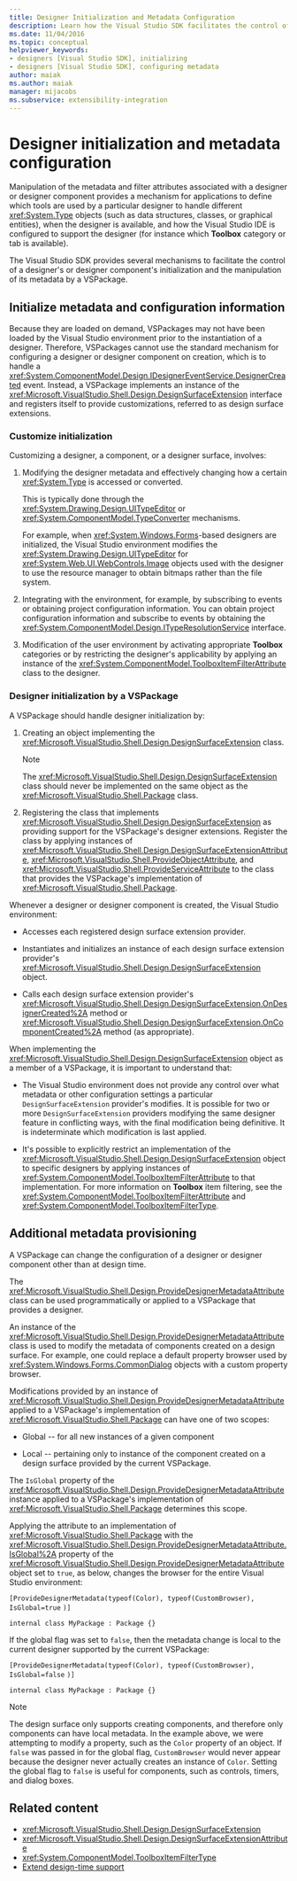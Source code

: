 ```yaml
---
title: Designer Initialization and Metadata Configuration
description: Learn how the Visual Studio SDK facilitates the control of a designer's or designer component's initialization and its metadata by a VSPackage.
ms.date: 11/04/2016
ms.topic: conceptual
helpviewer_keywords:
- designers [Visual Studio SDK], initializing
- designers [Visual Studio SDK], configuring metadata
author: maiak
ms.author: maiak
manager: mijacobs
ms.subservice: extensibility-integration
---
```

# Designer initialization and metadata configuration

Manipulation of the metadata and filter attributes associated with a designer or designer component provides a mechanism for applications to define which tools are used by a particular designer to handle different <xref:System.Type> objects (such as data structures, classes, or graphical entities), when the designer is available, and how the Visual Studio IDE is configured to support the designer (for instance which **Toolbox** category or tab is available).

The Visual Studio SDK provides several mechanisms to facilitate the control of a designer's or designer component's initialization and the manipulation of its metadata by a VSPackage.

## Initialize metadata and configuration information
 Because they are loaded on demand, VSPackages may not have been loaded by the Visual Studio environment prior to the instantiation of a designer. Therefore, VSPackages cannot use the standard mechanism for configuring a designer or designer component on creation, which is to handle a <xref:System.ComponentModel.Design.IDesignerEventService.DesignerCreated> event. Instead, a VSPackage implements an instance of the <xref:Microsoft.VisualStudio.Shell.Design.DesignSurfaceExtension> interface and  registers itself to provide customizations, referred to as design surface extensions.

### Customize initialization

Customizing a designer, a component, or a designer surface, involves:

1. Modifying the designer metadata and effectively changing how a certain <xref:System.Type> is accessed or converted.

    This is typically done through the <xref:System.Drawing.Design.UITypeEditor> or <xref:System.ComponentModel.TypeConverter> mechanisms.

    For example, when <xref:System.Windows.Forms>-based designers are initialized, the Visual Studio environment modifies the <xref:System.Drawing.Design.UITypeEditor> for <xref:System.Web.UI.WebControls.Image> objects used with the designer to use the resource manager to obtain bitmaps rather than the file system.

2. Integrating with the environment, for example, by subscribing to events or obtaining project configuration information. You can obtain project configuration information and subscribe to events by obtaining the <xref:System.ComponentModel.Design.ITypeResolutionService> interface.

3. Modification of the user environment by activating appropriate **Toolbox** categories or by restricting the designer's applicability by applying an instance of the <xref:System.ComponentModel.ToolboxItemFilterAttribute> class to the designer.

### Designer initialization by a VSPackage

A VSPackage should handle designer initialization by:

1. Creating an object implementing the <xref:Microsoft.VisualStudio.Shell.Design.DesignSurfaceExtension> class.

   > [!NOTE]
   > The <xref:Microsoft.VisualStudio.Shell.Design.DesignSurfaceExtension> class should never be implemented on the same object as the <xref:Microsoft.VisualStudio.Shell.Package> class.

2. Registering the class that implements <xref:Microsoft.VisualStudio.Shell.Design.DesignSurfaceExtension> as providing support for the VSPackage's designer extensions. Register the class by applying instances of  <xref:Microsoft.VisualStudio.Shell.Design.DesignSurfaceExtensionAttribute>, <xref:Microsoft.VisualStudio.Shell.ProvideObjectAttribute>, and <xref:Microsoft.VisualStudio.Shell.ProvideServiceAttribute> to the class that provides the VSPackage's implementation of <xref:Microsoft.VisualStudio.Shell.Package>.

Whenever a designer or designer component is created, the Visual Studio environment:

- Accesses each registered design surface extension provider.

- Instantiates and initializes an instance of each design surface extension provider's <xref:Microsoft.VisualStudio.Shell.Design.DesignSurfaceExtension> object.

- Calls each design surface extension provider's <xref:Microsoft.VisualStudio.Shell.Design.DesignSurfaceExtension.OnDesignerCreated%2A> method or <xref:Microsoft.VisualStudio.Shell.Design.DesignSurfaceExtension.OnComponentCreated%2A> method (as appropriate).

When implementing the <xref:Microsoft.VisualStudio.Shell.Design.DesignSurfaceExtension> object as a member of a VSPackage, it is important to understand that:

- The Visual Studio environment does not provide any control over what metadata or other configuration settings a particular `DesignSurfaceExtension` provider's modifies. It is possible for two or more `DesignSurfaceExtension` providers modifying the same designer feature in conflicting ways, with the final modification being definitive. It is indeterminate which modification is last applied.

- It's possible to explicitly restrict an implementation of the <xref:Microsoft.VisualStudio.Shell.Design.DesignSurfaceExtension> object to specific designers by applying instances of <xref:System.ComponentModel.ToolboxItemFilterAttribute> to that implementation. For more information on **Toolbox** item filtering, see the <xref:System.ComponentModel.ToolboxItemFilterAttribute> and <xref:System.ComponentModel.ToolboxItemFilterType>.

## Additional metadata provisioning

A VSPackage can change the configuration of a designer or designer component other than at design time.

The <xref:Microsoft.VisualStudio.Shell.Design.ProvideDesignerMetadataAttribute> class can be used programmatically or applied to a VSPackage that provides a designer.

An instance of the <xref:Microsoft.VisualStudio.Shell.Design.ProvideDesignerMetadataAttribute> class is used to modify the metadata of components created on a design surface. For example, one could replace a default property browser used by <xref:System.Windows.Forms.CommonDialog> objects with a custom property browser.

Modifications provided by an instance of <xref:Microsoft.VisualStudio.Shell.Design.ProvideDesignerMetadataAttribute> applied to a VSPackage's implementation of <xref:Microsoft.VisualStudio.Shell.Package> can have one of two scopes:

- Global -- for all new instances of a given component

- Local -- pertaining only to instance of the component created on a design surface provided by the current VSPackage.

The `IsGlobal` property of the <xref:Microsoft.VisualStudio.Shell.Design.ProvideDesignerMetadataAttribute> instance applied to a VSPackage's implementation of <xref:Microsoft.VisualStudio.Shell.Package> determines this scope.

Applying the attribute to an implementation of <xref:Microsoft.VisualStudio.Shell.Package> with the <xref:Microsoft.VisualStudio.Shell.Design.ProvideDesignerMetadataAttribute.IsGlobal%2A> property of the <xref:Microsoft.VisualStudio.Shell.Design.ProvideDesignerMetadataAttribute> object set to `true`, as below, changes the browser for the entire Visual Studio environment:

`[ProvideDesignerMetadata(typeof(Color), typeof(CustomBrowser),`   `IsGlobal=true`  `)]`

`internal class MyPackage : Package {}`

If the global flag was set to `false`, then the metadata change is local to the current designer supported by the current VSPackage:

`[ProvideDesignerMetadata(typeof(Color), typeof(CustomBrowser),`   `IsGlobal=false`  `)]`

`internal class MyPackage : Package {}`

> [!NOTE]
> The design surface only supports creating components, and therefore only components can have local metadata. In the example above, we were attempting to modify a property, such as the `Color` property of an object. If `false` was passed in for the global flag, `CustomBrowser` would never appear because the designer never actually creates an instance of `Color`. Setting the global flag to `false` is useful for components, such as controls, timers, and dialog boxes.

## Related content

- <xref:Microsoft.VisualStudio.Shell.Design.DesignSurfaceExtension>
- <xref:Microsoft.VisualStudio.Shell.Design.DesignSurfaceExtensionAttribute>
- <xref:System.ComponentModel.ToolboxItemFilterType>
- [Extend design-time support](/previous-versions/37899azc(v=vs.140))